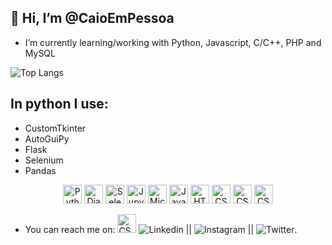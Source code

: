 ## 👋 Hi, I’m @CaioEmPessoa
- I’m currently learning/working with Python, Javascript, C/C++, PHP and MySQL

![Top Langs](https://github-readme-stats.vercel.app/api/top-langs/?username=anuraghazra&layout=compact)

## In python I use:
  * CustomTkinter
  * AutoGuiPy
  * Flask
  * Selenium
  * Pandas

<div align="center">
	<img width="30" src="https://user-images.githubusercontent.com/25181517/183423507-c056a6f9-1ba8-4312-a350-19bcbc5a8697.png" alt="Python" title="Python"/>
	<img width="30" src="https://github.com/marwin1991/profile-technology-icons/assets/62091613/9bf5650b-e534-4eae-8a26-8379d076f3b4" alt="Django" title="Django"/>
	<img width="30" src="https://user-images.githubusercontent.com/25181517/184103699-d1b83c07-2d83-4d99-9a1e-83bd89e08117.png" alt="Selenium" title="Selenium"/>
	<img width="30" src="https://user-images.githubusercontent.com/25181517/183914128-3fc88b4a-4ac1-40e6-9443-9a30182379b7.png" alt="Jupyter Notebook" title="Jupyter Notebook"/>
	<img width="30" src="https://user-images.githubusercontent.com/25181517/183911544-95ad6ba7-09bf-4040-ac44-0adafedb9616.png" alt="Microsoft Azure" title="Microsoft Azure"/>
	<img width="30" src="https://user-images.githubusercontent.com/25181517/117447155-6a868a00-af3d-11eb-9cfe-245df15c9f3f.png" alt="JavaScript" title="JavaScript"/>
	<img width="30" src="https://user-images.githubusercontent.com/25181517/192158954-f88b5814-d510-4564-b285-dff7d6400dad.png" alt="HTML" title="HTML"/>
	<img width="30" src="https://user-images.githubusercontent.com/25181517/183898674-75a4a1b1-f960-4ea9-abcb-637170a00a75.png" alt="CSS" title="CSS"/>
	<img width="30" src="https://skillicons.dev/icons?i=git" alt="CSS" title="CSS"/>
	<img width="30" src="https://skillicons.dev/icons?i=github" alt="CSS" title="CSS"/>
</div>

- You can reach me on:
<a href="https://www.linkedin.com/in/caio-polonio-848b94218"><img width="30" src="https://skillicons.dev/icons?i=github" alt="CSS" title="CSS"/></a>
![Linkedin]([https://pages.github.com](https://www.linkedin.com/in/caio-polonio-848b94218/)https://www.linkedin.com/in/caio-polonio-848b94218/) || ![Instagram](https://www.instagram.com/caioempessoa/) || ![Twitter](https://twitter.com/CaioEmPessoa).
